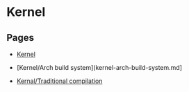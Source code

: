 # Kernel

## Pages

- [Kernel](kernel.md)

- [Kernel/Arch build system](kernel-arch-build-system.md]

- [Kernal/Traditional compilation](kernel-traditional-compilation.md)
